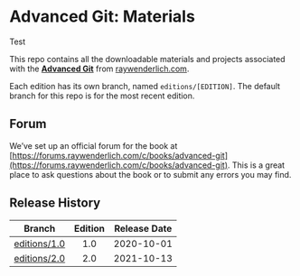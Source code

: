 # Advanced Git: Materials

Test

This repo contains all the downloadable materials and projects associated with the **[Advanced Git](https://www.raywenderlich.com/books/advanced-git/)** from [raywenderlich.com](https://www.raywenderlich.com).

Each edition has its own branch, named `editions/[EDITION]`. The default branch for this repo is for the most recent edition.

## Forum

We’ve set up an official forum for the book at [https://forums.raywenderlich.com/c/books/advanced-git](https://forums.raywenderlich.com/c/books/advanced-git). This is a great place to ask questions about the book or to submit any errors you may find.

## Release History

| Branch                                                                            | Edition | Release Date |
| --------------------------------------------------------------------------------- |:-------:|:------------:|
| [editions/1.0](https://github.com/raywenderlich/agit-materials/tree/editions/1.0) | 1.0     | 2020-10-01   |
| [editions/2.0](https://github.com/raywenderlich/agit-materials/tree/editions/2.0) | 2.0     | 2021-10-13   |

